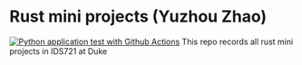 # Rust mini projects (Yuzhou Zhao)
[![Python application test with Github Actions](https://github.com/nogibjj/Yuzhou-rust-mini-projects/actions/workflows/release.yml/badge.svg)](https://github.com/nogibjj/Yuzhou-rust-mini-projects/actions/workflows/release.yml)
This repo records all rust mini projects in IDS721 at Duke
